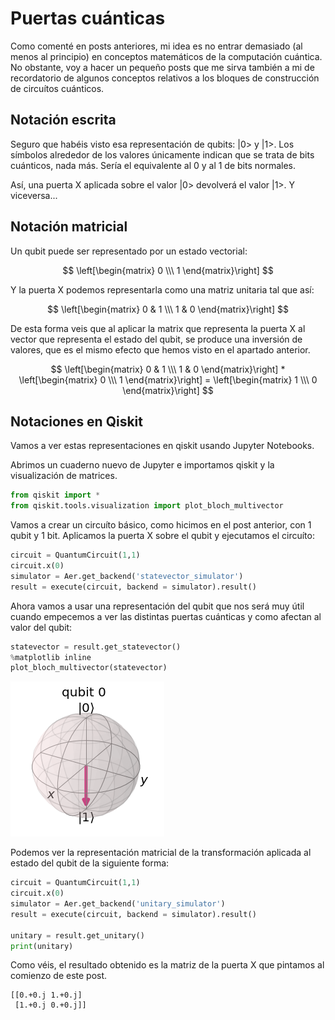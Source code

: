 # Puertas cuánticas

Como comenté en posts anteriores, mi idea es no entrar demasiado (al menos al principio) en conceptos matemáticos de la computación cuántica. 
No obstante, voy a hacer un pequeño posts que me sirva también a mi de recordatorio de algunos conceptos relativos a los bloques de construcción de circuítos cuánticos.

## Notación escrita

Seguro que habéis visto esa representación de qubits: |0> y |1>. Los símbolos alrededor de los valores únicamente indican que se trata de bits cuánticos, nada más.
Sería el equivalente al 0 y al 1 de bits normales.

Así, una puerta X aplicada sobre el valor \|0> devolverá el valor \|1>. Y viceversa...

## Notación matricial

Un qubit puede ser representado por un estado vectorial:

$$ \left[\begin{matrix} 0 \\\ 1 \end{matrix}\right] $$

Y la puerta X podemos representarla como una matriz unitaria tal que así:

$$ \left[\begin{matrix} 0 & 1 \\\ 1 & 0 \end{matrix}\right] $$

De esta forma veis que al aplicar la matrix que representa la puerta X al vector que representa el estado del qubit, se produce una inversión de valores, que es el mismo efecto que hemos visto en el apartado anterior.

$$ \left[\begin{matrix} 0 & 1 \\\ 1 & 0 \end{matrix}\right] * \left[\begin{matrix} 0 \\\ 1 \end{matrix}\right] = \left[\begin{matrix} 1 \\\ 0 \end{matrix}\right] $$

## Notaciones en Qiskit

Vamos a ver estas representaciones en qiskit usando Jupyter Notebooks.

Abrimos un cuaderno nuevo de Jupyter e importamos qiskit y la visualización de matrices.

```python
from qiskit import *
from qiskit.tools.visualization import plot_bloch_multivector
```

Vamos a crear un circuíto básico, como hicimos en el post anterior, con 1 qubit y 1 bit. Aplicamos la puerta X sobre el qubit y ejecutamos el circuíto:

```python
circuit = QuantumCircuit(1,1)
circuit.x(0)
simulator = Aer.get_backend('statevector_simulator')
result = execute(circuit, backend = simulator).result()
```

Ahora vamos a usar una representación del qubit que nos será muy útil cuando empecemos a ver las distintas puertas cuánticas y como afectan al valor del qubit: 

```python
statevector = result.get_statevector()
%matplotlib inline
plot_bloch_multivector(statevector)
```

![](/images/plot-bloch-multivector.png "Representación esférica de qubit")

Podemos ver la representación matricial de la transformación aplicada al estado del qubit de la siguiente forma:

```python
circuit = QuantumCircuit(1,1)
circuit.x(0)
simulator = Aer.get_backend('unitary_simulator')
result = execute(circuit, backend = simulator).result()

unitary = result.get_unitary()
print(unitary)
```

Como véis, el resultado obtenido es la matriz de la puerta X que pintamos al comienzo de este post.
```
[[0.+0.j 1.+0.j]
 [1.+0.j 0.+0.j]]
 ```
